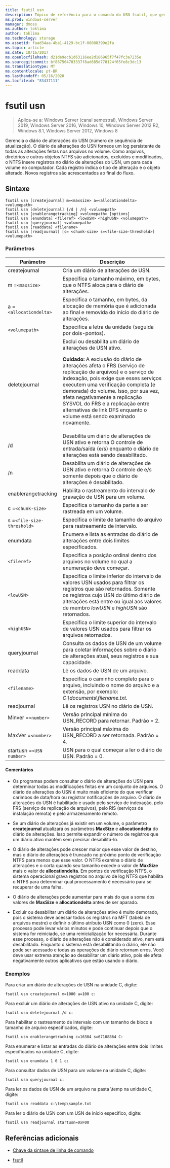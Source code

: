 ```yaml
---
title: fsutil usn
description: Tópico de referência para o comando do USN fsutil, que gerencia o diário de alterações do USN (número de sequência de atualização).
ms.prod: windows-server
manager: dmoss
ms.author: toklima
author: toklima
ms.technology: storage
ms.assetid: faad34aa-4ba1-4129-bc1f-08088399e2fa
ms.topic: article
ms.date: 10/16/2017
ms.openlocfilehash: d21de9ecb1d63116ee2d186965f7f47fc3a7235e
ms.sourcegitcommit: bf887504703337f8ad685d778124f65fe8c3dc13
ms.translationtype: MT
ms.contentlocale: pt-BR
ms.lasthandoff: 05/16/2020
ms.locfileid: "83437111"
---
```

# <a name="fsutil-usn"></a>fsutil usn

> Aplica-se a: Windows Server (canal semestral), Windows Server 2019, Windows Server 2016, Windows 10, Windows Server 2012 R2, Windows 8.1, Windows Server 2012, Windows 8

Gerencia o diário de alterações do USN (número de sequência de atualização). O diário de alterações do USN fornece um log persistente de todas as alterações feitas nos arquivos no volume. Como arquivos, diretórios e outros objetos NTFS são adicionados, excluídos e modificados, o NTFS insere registros no diário de alterações do USN, um para cada volume no computador. Cada registro indica o tipo de alteração e o objeto alterado. Novos registros são acrescentados ao final do fluxo.

## <a name="syntax"></a>Sintaxe

```
fsutil usn [createjournal] m=<maxsize> a=<allocationdelta> <volumepath>
fsutil usn [deletejournal] {/d | /n} <volumepath>
fsutil usn [enablerangetracking] <volumepath> [options]
fsutil usn [enumdata] <fileref> <lowUSN> <highUSN> <volumepath>
fsutil usn [queryjournal] <volumepath>
fsutil usn [readdata] <filename>
fsutil usn [readjournal] [c= <chunk-size> s=<file-size-threshold>] <volumepath>
```

### <a name="parameters"></a>Parâmetros

| Parâmetro | Descrição |
| --------- | ----------- |
| createjournal | Cria um diário de alterações de USN. |
| m =`<maxsize>` | Especifica o tamanho máximo, em bytes, que o NTFS aloca para o diário de alterações. |
| a =`<allocationdelta>` | Especifica o tamanho, em bytes, da alocação de memória que é adicionada ao final e removida do início do diário de alterações. |
| `<volumepath>` | Especifica a letra da unidade (seguida por dois-pontos). |
| deletejournal | Exclui ou desabilita um diário de alterações de USN ativo.<p>**Cuidado:** A exclusão do diário de alterações afeta o FRS (serviço de replicação de arquivos) e o serviço de indexação, pois exige que esses serviços executem uma verificação completa (e demorada) do volume. Isso, por sua vez, afeta negativamente a replicação SYSVOL do FRS e a replicação entre alternativas de link DFS enquanto o volume está sendo examinado novamente. |
| /d | Desabilita um diário de alterações de USN ativo e retorna O controle de entrada/saída (e/s) enquanto o diário de alterações está sendo desabilitado. |
| /n | Desabilita um diário de alterações de USN ativo e retorna O controle de e/s somente depois que o diário de alterações é desabilitado. |
| enablerangetracking | Habilita o rastreamento do intervalo de gravação de USN para um volume. |
| c =`<chunk-size>` | Especifica o tamanho da parte a ser rastreada em um volume. |
| s =`<file-size-threshold>` | Especifica o limite de tamanho do arquivo para rastreamento de intervalo. |
| enumdata | Enumera e lista as entradas do diário de alterações entre dois limites especificados. |
| `<fileref>` | Especifica a posição ordinal dentro dos arquivos no volume no qual a enumeração deve começar. |
| `<lowUSN>` | Especifica o limite inferior do intervalo de valores USN usados para filtrar os registros que são retornados. Somente os registros cujo USN do último diário de alterações está entre ou igual aos valores de membro *lowUSN* e *highUSN* são retornados. |
| `<highUSN>` | Especifica o limite superior do intervalo de valores USN usados para filtrar os arquivos retornados. |
| queryjournal | Consulta os dados de USN de um volume para coletar informações sobre o diário de alterações atual, seus registros e sua capacidade. |
| readdata | Lê os dados de USN de um arquivo. |
| `<filename>` | Especifica o caminho completo para o arquivo, incluindo o nome do arquivo e a extensão, por exemplo: *C:\documents\filename.txt*. |
| readjournal | Lê os registros USN no diário de USN. |
| Minver =`<number>` | Versão principal mínima do USN_RECORD para retornar. Padrão = 2. |
| MaxVer =`<number>` | Versão principal máxima do USN_RECORD a ser retornada. Padrão = 4. |
| startusn =`<USN number>` | USN para o qual começar a ler o diário de USN. Padrão = 0. |

#### <a name="remarks"></a>Comentários

- Os programas podem consultar o diário de alterações do USN para determinar todas as modificações feitas em um conjunto de arquivos. O diário de alterações do USN é muito mais eficiente do que verificar carimbos de data/hora ou registrar notificações de arquivo. O diário de alterações do USN é habilitado e usado pelo serviço de indexação, pelo FRS (serviço de replicação de arquivos), pelo RIS (serviços de instalação remota) e pelo armazenamento remoto.

- Se um diário de alterações já existir em um volume, o parâmetro **createjournal** atualizará os parâmetros **MaxSize** e **allocationdelta** do diário de alterações. Isso permite expandir o número de registros que um diário ativo mantém sem precisar desabilitá-lo.

- O diário de alterações pode crescer maior que esse valor de destino, mas o diário de alterações é truncado no próximo ponto de verificação NTFS para menos que esse valor. O NTFS examina o diário de alterações e o corta quando seu tamanho excede o valor de **MaxSize** mais o valor de **allocationdelta**. Em pontos de verificação NTFS, o sistema operacional grava registros no arquivo de log NTFS que habilita o NTFS para determinar qual processamento é necessário para se recuperar de uma falha.

- O diário de alterações pode aumentar para mais do que a soma dos valores de **MaxSize** e **allocationdelta** antes de ser aparado.

- Excluir ou desabilitar um diário de alterações ativo é muito demorado, pois o sistema deve acessar todos os registros na MFT (tabela de arquivos mestre) e definir o último atributo USN como 0 (zero). Esse processo pode levar vários minutos e pode continuar depois que o sistema for reiniciado, se uma reinicialização for necessária. Durante esse processo, o diário de alterações não é considerado ativo, nem está desabilitado. Enquanto o sistema está desabilitando o diário, ele não pode ser acessado e todas as operações de diário retornam erros. Você deve usar extrema atenção ao desabilitar um diário ativo, pois ele afeta negativamente outros aplicativos que estão usando o diário.

### <a name="examples"></a>Exemplos

Para criar um diário de alterações de USN na unidade C, digite:

```
fsutil usn createjournal m=1000 a=100 c:
```

Para excluir um diário de alterações de USN ativo na unidade C, digite:

```
fsutil usn deletejournal /d c:
```

Para habilitar o rastreamento de intervalo com um tamanho de bloco e tamanho de arquivo especificados, digite:

```
fsutil usn enablerangetracking c=16384 s=67108864 C:
```

Para enumerar e listar as entradas do diário de alterações entre dois limites especificados na unidade C, digite:

```
fsutil usn enumdata 1 0 1 c:
```

Para consultar dados de USN para um volume na unidade C, digite:

```
fsutil usn queryjournal c:
```

Para ler os dados de USN de um arquivo na pasta \temp na unidade C, digite:

```
fsutil usn readdata c:\temp\sample.txt
```

Para ler o diário de USN com um USN de início específico, digite:

```
fsutil usn readjournal startusn=0xF00
```

## <a name="additional-references"></a>Referências adicionais

- [Chave da sintaxe de linha de comando](command-line-syntax-key.md)

- [fsutil](fsutil.md)
